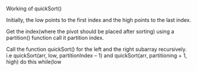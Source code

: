 Working of quickSort()

<p>Initially, the low points to the first index and the high points to the last index.</p>
<p>Get the index(where the pivot should be placed after sorting) using a partition() function call it partition index.</p>
<p>Call the function quickSort() for the left and the right subarray recursively. i.e quickSort(arr, low, partitionIndex – 1) and quickSort(arr, partitioning + 1, high) do this while(low<high)</p>
